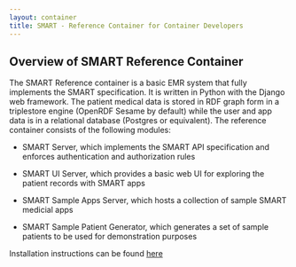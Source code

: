 ```yaml
---
layout: container
title: SMART - Reference Container for Container Developers
---
```


## Overview of SMART Reference Container

The SMART Reference container is a basic EMR system that fully implements the
SMART specification. It is written in Python with the Django web framework.
The patient medical data is stored in RDF graph form in a triplestore engine
(OpenRDF Sesame by default) while the user and app data is in a relational
database (Postgres or equivalent). The reference container consists of the
following modules:

* SMART Server, which implements the SMART API specification and enforces
authentication and authorization rules

* SMART UI Server, which provides a basic web UI for exploring the
patient records with SMART apps

* SMART Sample Apps Server, which hosts a collection of sample SMART medicial
apps

* SMART Sample Patient Generator, which generates a set of sample patients
to be used for demonstration purposes

Installation instructions can be found
[here](/framework/reference-implementation/architecture.html)
